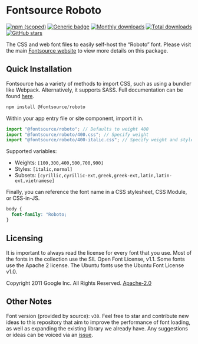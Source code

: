 # Fontsource Roboto

[![npm (scoped)](https://img.shields.io/npm/v/@fontsource/roboto?color=brightgreen)](https://www.npmjs.com/package/@fontsource/roboto) [![Generic badge](https://img.shields.io/badge/fontsource-passing-brightgreen)](https://github.com/fontsource/fontsource) [![Monthly downloads](https://badgen.net/npm/dm/@fontsource/roboto)](https://github.com/fontsource/fontsource) [![Total downloads](https://badgen.net/npm/dt/@fontsource/roboto)](https://github.com/fontsource/fontsource) [![GitHub stars](https://img.shields.io/github/stars/fontsource/fontsource.svg?style=social&label=Star)](https://github.com/fontsource/fontsource/stargazers)

The CSS and web font files to easily self-host the “Roboto” font. Please visit the main [Fontsource website](https://fontsource.org/fonts/roboto) to view more details on this package.

## Quick Installation

Fontsource has a variety of methods to import CSS, such as using a bundler like Webpack. Alternatively, it supports SASS. Full documentation can be found [here](https://beta.fontsource.org/docs/getting-started/introduction).

```javascript
npm install @fontsource/roboto
```

Within your app entry file or site component, import it in.

```javascript
import "@fontsource/roboto"; // Defaults to weight 400
import "@fontsource/roboto/400.css"; // Specify weight
import "@fontsource/roboto/400-italic.css"; // Specify weight and style

```

Supported variables:
- Weights: `[100,300,400,500,700,900]`
- Styles: `[italic,normal]`
- Subsets: `[cyrillic,cyrillic-ext,greek,greek-ext,latin,latin-ext,vietnamese]`

Finally, you can reference the font name in a CSS stylesheet, CSS Module, or CSS-in-JS.

```css
body {
  font-family: "Roboto;
}
```

## Licensing
It is important to always read the license for every font that you use.
Most of the fonts in the collection use the SIL Open Font License, v1.1. Some fonts use the Apache 2 license. The Ubuntu fonts use the Ubuntu Font License v1.0.

Copyright 2011 Google Inc. All Rights Reserved.
[Apache-2.0](http://www.apache.org/licenses/LICENSE-2.0.html)

## Other Notes
Font version (provided by source): `v30`.
Feel free to star and contribute new ideas to this repository that aim to improve the performance of font loading, as well as expanding the existing library we already have. Any suggestions or ideas can be voiced via an [issue](https://github.com/fontsource/fontsource/issues).